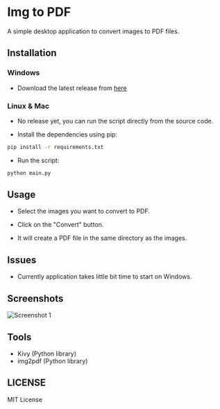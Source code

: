 # Img to PDF

A simple desktop application to convert images to PDF files. 


## Installation

### Windows

- Download the latest release from [here](https://github.com/n4ze3m/img-to-pdf-py/releases/download/v1/Img.to.PDF.exe)

### Linux & Mac

- No release yet, you can run the script directly from the source code. 

- Install the dependencies using pip:

```bash
pip install -r requirements.txt
```

- Run the script:

```bash
python main.py
```

## Usage

- Select the images you want to convert to PDF.

- Click on the "Convert" button.

- It will create a PDF file in the same directory as the images.

## Issues

- Currently application takes little bit time to start on Windows. 


## Screenshots

![Screenshot 1](https://i.imgur.com/riHW4r6.png)

## Tools

- Kivy (Python library)
- img2pdf (Python library)


## LICENSE

MIT License